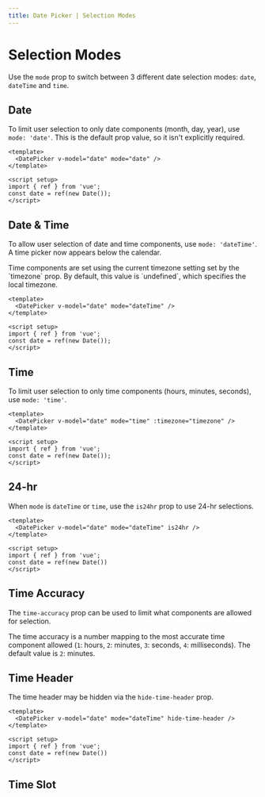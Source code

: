 ```yaml
---
title: Date Picker | Selection Modes
---
```


# Selection Modes

Use the `mode` prop to switch between 3 different date selection modes: `date`, `dateTime` and `time`.

## Date

To limit user selection to only date components (month, day, year), use `mode: 'date'`. This is the default prop value, so it isn't explicitly required.

<Example centered>
  <DateWithValue mode="date" />
</Example>

```vue
<template>
  <DatePicker v-model="date" mode="date" />
</template>

<script setup>
import { ref } from 'vue';
const date = ref(new Date());
</script>
```

## Date & Time

To allow user selection of date and time components, use `mode: 'dateTime'`. A time picker now appears below the calendar.

<BaseAlert info>
  Time components are set using the current timezone setting set by the `timezone` prop. By default, this value is `undefined`, which specifies the local timezone.
</BaseAlert>

<Example centered>
  <DateWithValue mode="dateTime" />
</Example>

```vue
<template>
  <DatePicker v-model="date" mode="dateTime" />
</template>

<script setup>
import { ref } from 'vue';
const date = ref(new Date());
</script>
```

## Time

To limit user selection to only time components (hours, minutes, seconds), use `mode: 'time'`.

<Example centered>
  <DateWithValue mode="time" />
</Example>

```vue
<template>
  <DatePicker v-model="date" mode="time" :timezone="timezone" />
</template>

<script setup>
import { ref } from 'vue';
const date = ref(new Date());
</script>
```

## 24-hr

When `mode` is `dateTime` or `time`, use the `is24hr` prop to use 24-hr selections.

<Example centered>
  <DateWithValue mode="dateTime" is24hr />
</Example>

```vue
<template>
  <DatePicker v-model="date" mode="dateTime" is24hr />
</template>

<script setup>
import { ref } from 'vue';
const date = ref(new Date())
</script>
```

## Time Accuracy

The `time-accuracy` prop can be used to limit what components are allowed for selection.

The time accuracy is a number mapping to the most accurate time component allowed (`1`: hours, `2`: minutes, `3`: seconds, `4`: milliseconds). The default value is `2`: minutes.

<Example centered>
  <DateTimeAccuracy />
</Example>

## Time Header

The time header may be hidden via the `hide-time-header` prop.

<Example centered>
  <DateWithValue mode="dateTime" hide-time-header />
</Example>

```vue
<template>
  <DatePicker v-model="date" mode="dateTime" hide-time-header />
</template>

<script setup>
import { ref } from 'vue';
const date = ref(new Date())
</script>
```

## Time Slot